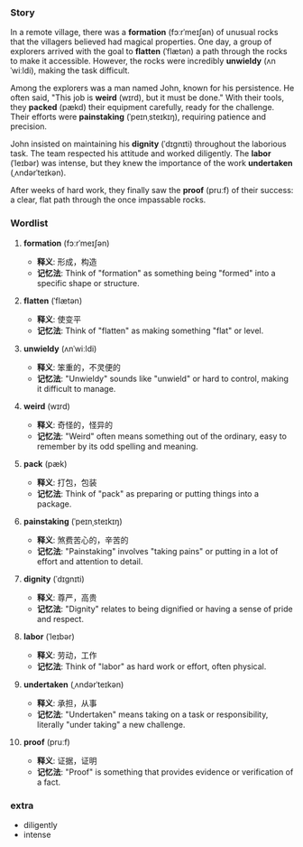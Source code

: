 ### Story

In a remote village, there was a **formation** (fɔːrˈmeɪʃən) of unusual rocks that the villagers believed had magical properties. One day, a group of explorers arrived with the goal to **flatten** (ˈflætən) a path through the rocks to make it accessible. However, the rocks were incredibly **unwieldy** (ʌnˈwiːldi), making the task difficult.

Among the explorers was a man named John, known for his persistence. He often said, "This job is **weird** (wɪrd), but it must be done." With their tools, they **packed** (pækd) their equipment carefully, ready for the challenge. Their efforts were **painstaking** (ˈpeɪnˌsteɪkɪŋ), requiring patience and precision.

John insisted on maintaining his **dignity** (ˈdɪɡnɪti) throughout the laborious task. The team respected his attitude and worked diligently. The **labor** (ˈleɪbər) was intense, but they knew the importance of the work **undertaken** (ˌʌndərˈteɪkən).

After weeks of hard work, they finally saw the **proof** (pruːf) of their success: a clear, flat path through the once impassable rocks.

### Wordlist

1. **formation** (fɔːrˈmeɪʃən)
   - **释义**: 形成，构造
   - **记忆法**: Think of "formation" as something being "formed" into a specific shape or structure.

2. **flatten** (ˈflætən)
   - **释义**: 使变平
   - **记忆法**: Think of "flatten" as making something "flat" or level.

3. **unwieldy** (ʌnˈwiːldi)
   - **释义**: 笨重的，不灵便的
   - **记忆法**: "Unwieldy" sounds like "unwield" or hard to control, making it difficult to manage.

4. **weird** (wɪrd)
   - **释义**: 奇怪的，怪异的
   - **记忆法**: "Weird" often means something out of the ordinary, easy to remember by its odd spelling and meaning.

5. **pack** (pæk)
   - **释义**: 打包，包装
   - **记忆法**: Think of "pack" as preparing or putting things into a package.

6. **painstaking** (ˈpeɪnˌsteɪkɪŋ)
   - **释义**: 煞费苦心的，辛苦的
   - **记忆法**: "Painstaking" involves "taking pains" or putting in a lot of effort and attention to detail.

7. **dignity** (ˈdɪɡnɪti)
   - **释义**: 尊严，高贵
   - **记忆法**: "Dignity" relates to being dignified or having a sense of pride and respect.

8. **labor** (ˈleɪbər)
   - **释义**: 劳动，工作
   - **记忆法**: Think of "labor" as hard work or effort, often physical.

9. **undertaken** (ˌʌndərˈteɪkən)
   - **释义**: 承担，从事
   - **记忆法**: "Undertaken" means taking on a task or responsibility, literally "under taking" a new challenge.

10. **proof** (pruːf)
    - **释义**: 证据，证明
    - **记忆法**: "Proof" is something that provides evidence or verification of a fact.

 ### extra

* diligently
* intense